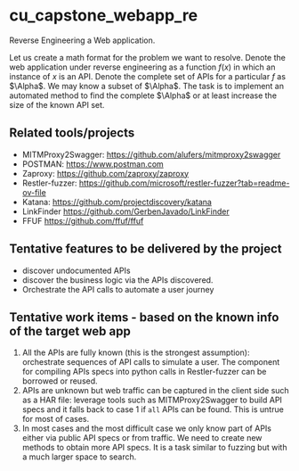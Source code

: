 # cu_capstone_webapp_re
Reverse Engineering a Web application. 

Let us create a math format for the problem we want to resolve. Denote the web application under reverse engineering as a function $f(x)$ in which an instance of $x$ is an API. Denote the complete set of APIs for a particular $f$ as $\Alpha$. We may know a subset of $\Alpha$. The task is to implement an automated method to  find the complete $\Alpha$ or at least increase the size of the known API set. 

## Related tools/projects
- MITMProxy2Swagger: https://github.com/alufers/mitmproxy2swagger 
- POSTMAN: https://www.postman.com
- Zaproxy: https://github.com/zaproxy/zaproxy
- Restler-fuzzer: https://github.com/microsoft/restler-fuzzer?tab=readme-ov-file
- Katana: https://github.com/projectdiscovery/katana
- LinkFinder https://github.com/GerbenJavado/LinkFinder
- FFUF https://github.com/ffuf/ffuf

## Tentative features to be delivered by the project
- discover undocumented APIs
- discover the business logic via the APIs discovered.
- Orchestrate the API calls to automate a user journey

## Tentative work items - based on the known info of the target web app
1. All the APIs are fully known (this is the strongest assumption): orchestrate sequences of API calls to simulate a user. The component for compiling APIs specs into python calls in Restler-fuzzer can be borrowed or reused.
2. APIs are unknown but web traffic can be captured in the client side such as a HAR file: leverage tools such as MITMProxy2Swagger to build API specs and it falls back to case 1 if ```all``` APIs can be found. This is untrue for most of cases.
3. In most cases and the most difficult case we only know part of APIs either via public API specs or from traffic. We need to create new methods to obtain more API specs. It is a task similar to fuzzing but with a much larger space to search. 
